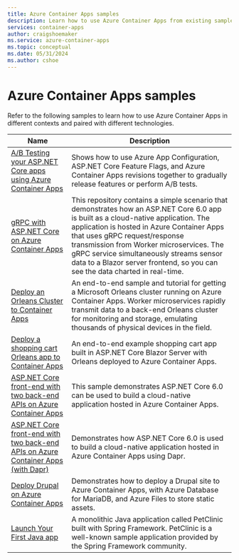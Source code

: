 ```yaml
---
title: Azure Container Apps samples
description: Learn how to use Azure Container Apps from existing samples 
services: container-apps
author: craigshoemaker
ms.service: azure-container-apps
ms.topic: conceptual
ms.date: 05/31/2024
ms.author: cshoe
---
```


# Azure Container Apps samples

Refer to the following samples to learn how to use Azure Container Apps in different contexts and paired with different technologies.

| Name | Description |
|--|--|
| [A/B Testing your ASP.NET Core apps using Azure Container Apps](https://github.com/Azure-Samples/dotNET-Frontend-AB-Testing-on-Azure-Container-Apps)<br /> | Shows how to use Azure App Configuration, ASP.NET Core Feature Flags, and Azure Container Apps revisions together to gradually release features or perform A/B tests. |
| [gRPC with ASP.NET Core on Azure Container Apps](https://github.com/Azure-Samples/dotNET-Workers-with-gRPC-messaging-on-Azure-Container-Apps) | This repository contains a simple scenario that demonstrates how an ASP.NET Core 6.0 app is built as a cloud-native application. The application is hosted in Azure Container Apps that uses gRPC request/response transmission from Worker microservices. The gRPC service simultaneously streams sensor data to a Blazor server frontend, so you can see the data charted in real-time. |
| [Deploy an Orleans Cluster to Container Apps](https://github.com/Azure-Samples/Orleans-Cluster-on-Azure-Container-Apps) | An end-to-end sample and tutorial for getting a Microsoft Orleans cluster running on Azure Container Apps. Worker microservices rapidly transmit data to a back-end Orleans cluster for monitoring and storage, emulating thousands of physical devices in the field. |
| [Deploy a shopping cart Orleans app to Container Apps](https://github.com/Azure-Samples/orleans-blazor-server-shopping-cart-on-container-apps) | An end-to-end example shopping cart app built in ASP.NET Core Blazor Server with Orleans deployed to Azure Container Apps. |
| [ASP.NET Core front-end with two back-end APIs on Azure Container Apps](https://github.com/Azure-Samples/dotNET-FrontEnd-to-BackEnd-on-Azure-Container-Apps)<br /> | This sample demonstrates ASP.NET Core 6.0 can be used to build a cloud-native application hosted in Azure Container Apps. |
| [ASP.NET Core front-end with two back-end APIs on Azure Container Apps (with Dapr)](https://github.com/Azure-Samples/dotNET-FrontEnd-to-BackEnd-with-DAPR-on-Azure-Container-Apps)<br /> | Demonstrates how ASP.NET Core 6.0 is used to build a cloud-native application hosted in Azure Container Apps using Dapr. |
| [Deploy Drupal on Azure Container Apps](https://github.com/Azure-Samples/drupal-on-azure-container-apps) | Demonstrates how to deploy a Drupal site to Azure Container Apps, with Azure Database for MariaDB, and Azure Files to store static assets.|
| [Launch Your First Java app](https://github.com/spring-projects/spring-petclinic) |A monolithic Java application called PetClinic built with Spring Framework. PetClinic is a well-known sample application provided by the Spring Framework community. |
